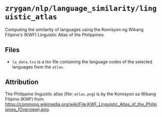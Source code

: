 # `zrygan/nlp/language_similarity/linguistic_atlas`

Computing the similarity of languages using the Komisyon ng Wikang Filipino's (KWF) Linguistic
Atlas of the Philippines.

## Files

- `la_data.tsv` is a tsv file containing the language codes of the selected languages from the
`atlas`.

## Attribution

The Philippine linguistic atlas (file: `atlas.png`) is by the Komisyon sa Wikang Filipino
(KWF) from https://commons.wikimedia.org/wiki/File:KWF_Linguistic_Atlas_of_the_Philippines_(Overview).png.

